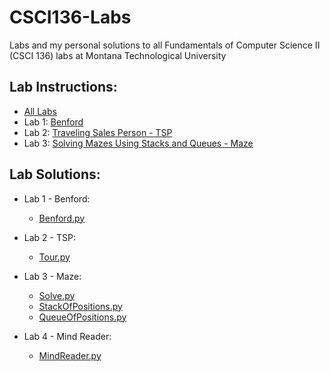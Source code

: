 # CSCI136-Labs
Labs and my personal solutions to all Fundamentals of Computer Science II (CSCI 136) labs at Montana Technological University

## Lab Instructions:
- [All Labs](LabInstructions)
- Lab 1: [Benford](LabInstructions/CSCI136FundamentalsOfCS2-2023-01-11-Assignment1-Benford-rev2.pdf)
- Lab 2: [Traveling Sales Person - TSP](LabInstructions/CSCI136FundamentalsOfCS2-2023-01-18-Assignment2-TSP.pdf)
- Lab 3: [Solving Mazes Using Stacks and Queues - Maze](LabInstructions/CSCI136FundamentalsOfCS2-2023-01-28-Assignment3-Mazes-b.pdf)

## Lab Solutions:
- Lab 1 - Benford:
  - [Benford.py](01-Benford/Benford.py)
  
- Lab 2 - TSP:
  - [Tour.py](02-TSP/Tour.py)
  
- Lab 3 - Maze:
  - [Solve.py](03-Maze/Solve.py)
  - [StackOfPositions.py](03-Maze/StackOfPositions.py)
  - [QueueOfPositions.py](03-Maze/QueueOfPositions.py)

- Lab 4 - Mind Reader:
  - [MindReader.py](04-MindReader/MindReader.py)
